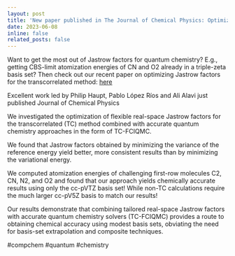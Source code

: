 ```yaml
---
layout: post
title: 'New paper published in The Journal of Chemical Physics: Optimizing Jastrow factors for the transcorrelated method'
date: 2023-06-08
inline: false
related_posts: false
---
```


Want to get the most out of Jastrow factors for quantum chemistry? 
E.g., getting CBS-limit atomization energies of CN and O2 already in a triple-zeta basis set? 
Then check out our recent paper on optimizing Jastrow factors for the transcorrelated method: 
<a href="https://pubs.aip.org/aip/jcp/article/158/22/224105/2895246/Optimizing-Jastrow-factors-for-the-transcorrelated/">here</a>

Excellent work led by Philip Haupt, Pablo López Ríos and Ali Alavi just published Journal of Chemical Physics

We investigated the optimization of flexible real-space Jastrow factors for the transcorrelated (TC) method combined with accurate quantum chemistry approaches in the form of TC-FCIQMC.

We found that Jastrow factors obtained by minimizing the variance of the reference energy yield better, more consistent results than by minimizing the variational energy.

We computed atomization energies of challenging first-row molecules C2, CN, N2, and O2 and found that our approach yields chemically accurate results using only the cc-pVTZ basis set! While non-TC calculations require the much larger cc-pV5Z basis to match our results!

Our results demonstrate that combining tailored real-space Jastrow factors with accurate quantum chemistry solvers (TC-FCIQMC) provides a route to obtaining chemical accuracy using modest basis sets, obviating the need for basis-set extrapolation and composite techniques.

#compchem #quantum #chemistry

